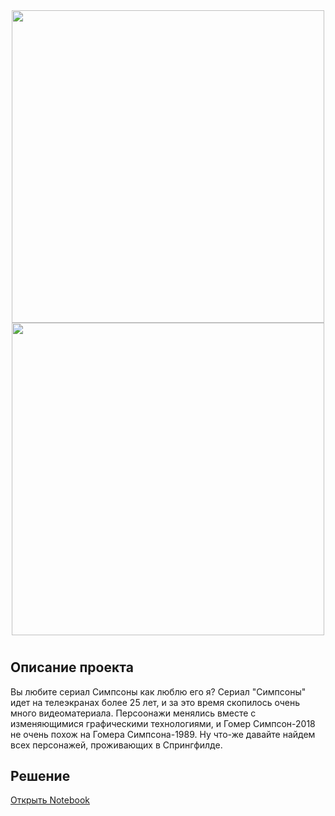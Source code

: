 <div id="header" align="center">
  <img src="https://victorzhou.com/media/keras-posts/keras-nn.png" width="500"/> 
</div>
 
 <div id="header" align="center">
  <img src="https://pbs.twimg.com/media/Dj4vAIDV4AAPOkJ.jpg" width="500"/> 
</div>

# 
## Описание проекта

 Вы любите сериал Симпсоны как люблю его я? Сериал "Симпсоны" идет на телеэкранах более 25 лет, 
 и за это время скопилось очень много видеоматериала. Персоонажи менялись вместе с изменяющимися графическими технологиями, 
 и Гомер Симпсон-2018 не очень похож на Гомера Симпсона-1989. 
 Ну что-же давайте найдем всех персонажей, проживающих в Спрингфилде.


## Решение
[Открыть Notebook](./catboost-or-keras-which-is-better.ipynb)
